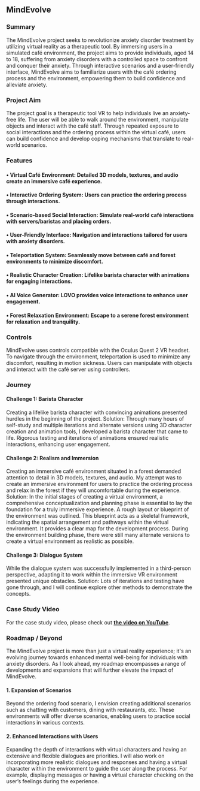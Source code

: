 ## MindEvolve
### Summary
The MindEvolve project seeks to revolutionize anxiety disorder treatment by utilizing virtual reality as a therapeutic tool. By immersing users in a simulated café environment, the project aims to provide individuals, aged 14 to 18, suffering from anxiety disorders with a controlled space to confront and conquer their anxiety. Through interactive scenarios and a user-friendly interface, MindEvolve aims to familiarize users with the café ordering process and the environment, empowering them to build confidence and alleviate anxiety. 
### Project Aim
The project goal is a therapeutic tool VR to help individuals live an anxiety-free life. The user will be able to walk around the environment, manipulate objects and interact with the café staff. Through repeated exposure to social interactions and the ordering process within the virtual café, users can build confidence and develop coping mechanisms that translate to real-world scenarios.
### Features
#### •	Virtual Café Environment: Detailed 3D models, textures, and audio create an immersive café experience.
#### •	Interactive Ordering System: Users can practice the ordering process through interactions.
#### •	Scenario-based Social Interaction: Simulate real-world café interactions with servers/baristas and placing orders.
#### •	User-Friendly Interface: Navigation and interactions tailored for users with anxiety disorders.
#### •	Teleportation System: Seamlessly move between café and forest environments to minimize discomfort.
#### •	Realistic Character Creation: Lifelike barista character with animations for engaging interactions.
#### •	AI Voice Generator: LOVO provides voice interactions to enhance user engagement.
#### •	Forest Relaxation Environment: Escape to a serene forest environment for relaxation and tranquility.
### Controls
MindEvolve uses controls compatible with the Oculus Quest 2 VR headset. To navigate through the environment, teleportation is used to minimize any discomfort, resulting in motion sickness. Users can manipulate with objects and interact with the café server using controllers.
### Journey
#### Challenge 1: Barista Character
Creating a lifelike barista character with convincing animations presented hurdles in the beginning of the project.
Solution: Through many hours of self-study and multiple iterations and alternate versions using 3D character creation and animation tools, I developed a barista character that came to life. Rigorous testing and iterations of animations ensured realistic interactions, enhancing user engagement.
#### Challenge 2: Realism and Immersion
Creating an immersive café environment situated in a forest demanded attention to detail in 3D models, textures, and audio. My attempt was to create an immersive environment for users to practice the ordering process and relax in the forest if they will uncomfortable during the experience.
Solution: In the initial stages of creating a virtual environment, a comprehensive conceptualization and planning phase is essential to lay the foundation for a truly immersive experience. A rough layout or blueprint of the environment was outlined. This blueprint acts as a skeletal framework, indicating the spatial arrangement and pathways within the virtual environment. It provides a clear map for the development process. During the environment building phase, there were still many alternate versions to create a virtual environment as realistic as possible.
#### Challenge 3: Dialogue System
While the dialogue system was successfully implemented in a third-person perspective, adapting it to work within the immersive VR environment presented unique obstacles.
Solution: Lots of iterations and testing have gone through, and I will continue explore other methods to demonstrate the concepts. 
### Case Study Video
For the case study video, please check out [**the video on YouTube**](https://youtu.be/EUk3Ps1mcvA).

### Roadmap / Beyond 
The MindEvolve project is more than just a virtual reality experience; it's an evolving journey towards enhanced mental well-being for individuals with anxiety disorders. As I look ahead, my roadmap encompasses a range of developments and expansions that will further elevate the impact of MindEvolve.

#### 1. Expansion of Scenarios
Beyond the ordering food scenario, I envision creating additional scenarios such as chatting with customers, dining with restaurants, etc. These environments will offer diverse scenarios, enabling users to practice social interactions in various contexts.
#### 2. Enhanced Interactions with Users
Expanding the depth of interactions with virtual characters and having an extensive and flexible dialogues are priorities. I will also work on incorporating more realistic dialogues and responses and having a virtual character within the environment to guide the user along the process. For example, displaying messages or having a virtual character checking on the user’s feelings during the experience.
